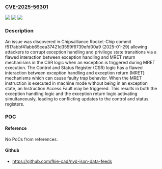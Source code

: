 ### [CVE-2025-56301](https://cve.mitre.org/cgi-bin/cvename.cgi?name=CVE-2025-56301)
![](https://img.shields.io/static/v1?label=Product&message=n%2Fa&color=blue)
![](https://img.shields.io/static/v1?label=Version&message=n%2Fa%20&color=brightgreen)
![](https://img.shields.io/static/v1?label=Vulnerability&message=n%2Fa&color=brightgreen)

### Description

An issue was discovered in Chipsalliance Rocket-Chip commit f517abbf41abb65cea37421d3559f9739efd00a9 (2025-01-29) allowing attackers to corrupt exception handling and privilege state transitions via a flawed interaction between exception handling and MRET return mechanisms in the CSR logic when an exception is triggered during MRET execution. The Control and Status Register (CSR) logic has a flawed interaction between exception handling and exception return (MRET) mechanisms which can cause faulty trap behavior. When the MRET instruction is executed in machine mode without being in an exception state, an Instruction Access Fault may be triggered. This results in both the exception handling logic and the exception return logic activating simultaneously, leading to conflicting updates to the control and status registers.

### POC

#### Reference
No PoCs from references.

#### Github
- https://github.com/fkie-cad/nvd-json-data-feeds

